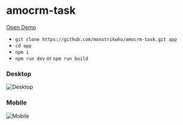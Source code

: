 # amocrm-task

[Open Demo](https://amocrm-task.vercel.app/dist/index.html)


- `git clone https://github.com/monstrikwho/amocrm-task.git app`
- `cd app`
- `npm i`
- `npm run dev` or `npm run build`

### Desktop

![Desktop](https://downloader.disk.yandex.ru/preview/ac4f59bb1297e8980edcae0ba336470a04041e383922575904e7729d9c42cf8b/656391ad/zk7pu1pFVkbRYneJXb2uGqGgr3bTwVhU12UJ7dKOXEwoVmBz_t47mIwljrnywY87PL6GDUtSEovlh1oL2bTVLQ%3D%3D?uid=0&filename=2023-11-21_16-14-18.png&disposition=inline&hash=&limit=0&content_type=image%2Fpng&owner_uid=0&tknv=v2&size=2048x2048)

### Mobile

![Mobile](https://downloader.disk.yandex.ru/preview/da822627b0fb5da414c591dd3a0b328420575cd42a21a78516b9df05398a2713/655ce775/emX5kibmjfvRLxKtDAp9qWDKGLvXs2jv5Yc78u30UulPHnU5onpyWkIi5oIUA83_AdCb8LldZIiYT-AKyagjGA%3D%3D?uid=0&filename=2023-11-21_16-22-10.png&disposition=inline&hash=&limit=0&content_type=image%2Fpng&owner_uid=0&tknv=v2&size=2048x2048)
